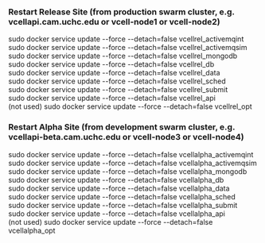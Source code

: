 ### Restart Release Site (from production swarm cluster, e.g. vcellapi.cam.uchc.edu or vcell-node1 or vcell-node2)

sudo docker service update --force --detach=false vcellrel_activemqint  
sudo docker service update --force --detach=false vcellrel_activemqsim  
sudo docker service update --force --detach=false vcellrel_mongodb  
sudo docker service update --force --detach=false vcellrel_db  
sudo docker service update --force --detach=false vcellrel_data  
sudo docker service update --force --detach=false vcellrel_sched  
sudo docker service update --force --detach=false vcellrel_submit  
sudo docker service update --force --detach=false vcellrel_api  
(not used) sudo docker service update --force --detach=false vcellrel_opt  

### Restart Alpha Site (from development swarm cluster, e.g. vcellapi-beta.cam.uchc.edu or vcell-node3 or vcell-node4)  

sudo docker service update --force --detach=false vcellalpha_activemqint  
sudo docker service update --force --detach=false vcellalpha_activemqsim  
sudo docker service update --force --detach=false vcellalpha_mongodb  
sudo docker service update --force --detach=false vcellalpha_db  
sudo docker service update --force --detach=false vcellalpha_data  
sudo docker service update --force --detach=false vcellalpha_sched  
sudo docker service update --force --detach=false vcellalpha_submit  
sudo docker service update --force --detach=false vcellalpha_api  
(not used) sudo docker service update --force --detach=false vcellalpha_opt  
